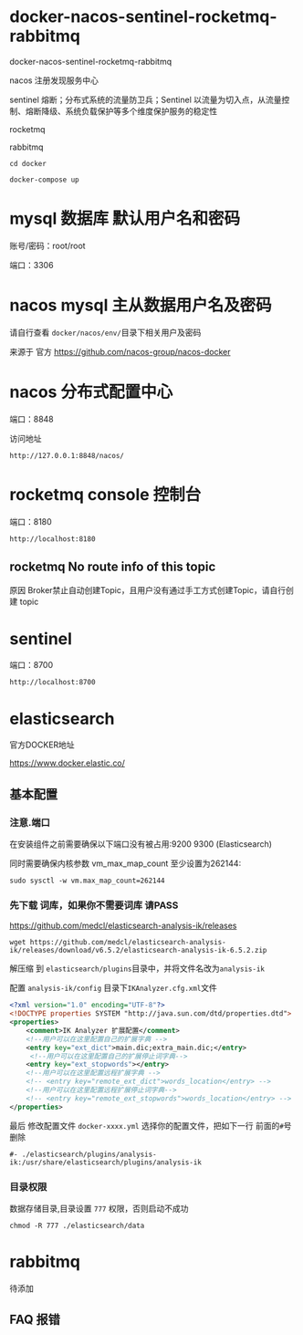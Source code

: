 # docker-nacos-sentinel-rocketmq-rabbitmq
docker-nacos-sentinel-rocketmq-rabbitmq

nacos 注册发现服务中心

sentinel 熔断；分布式系统的流量防卫兵；Sentinel 以流量为切入点，从流量控制、熔断降级、系统负载保护等多个维度保护服务的稳定性

rocketmq

rabbitmq

```shell
cd docker

docker-compose up

```

# mysql 数据库 默认用户名和密码

账号/密码：root/root

端口：3306

# nacos mysql 主从数据用户名及密码

请自行查看 `docker/nacos/env/`目录下相关用户及密码

来源于 官方 https://github.com/nacos-group/nacos-docker


# nacos 分布式配置中心

端口：8848

访问地址
```shell
http://127.0.0.1:8848/nacos/
```

# rocketmq console 控制台
端口：8180

```SHELL
http://localhost:8180
```

## rocketmq No route info of this topic
原因 Broker禁止自动创建Topic，且用户没有通过手工方式创建Topic，请自行创建 topic

# sentinel 
端口：8700

```SHELL
http://localhost:8700
```

# elasticsearch

官方DOCKER地址

https://www.docker.elastic.co/

## 基本配置
### 注意.端口

在安装组件之前需要确保以下端口没有被占用:9200 9300 (Elasticsearch)

同时需要确保内核参数 vm_max_map_count 至少设置为262144:
```SHELL
sudo sysctl -w vm.max_map_count=262144
```

### 先下载 词库，如果你不需要词库 请PASS
https://github.com/medcl/elasticsearch-analysis-ik/releases
```SHELL
wget https://github.com/medcl/elasticsearch-analysis-ik/releases/download/v6.5.2/elasticsearch-analysis-ik-6.5.2.zip
```
解压缩 到 `elasticsearch/plugins`目录中，并将文件名改为`analysis-ik`

配置 `analysis-ik/config` 目录下`IKAnalyzer.cfg.xml`文件
```XML
<?xml version="1.0" encoding="UTF-8"?>
<!DOCTYPE properties SYSTEM "http://java.sun.com/dtd/properties.dtd">
<properties>
	<comment>IK Analyzer 扩展配置</comment>
	<!--用户可以在这里配置自己的扩展字典 -->
	<entry key="ext_dict">main.dic;extra_main.dic;</entry>
	 <!--用户可以在这里配置自己的扩展停止词字典-->
	<entry key="ext_stopwords"></entry>
	<!--用户可以在这里配置远程扩展字典 -->
	<!-- <entry key="remote_ext_dict">words_location</entry> -->
	<!--用户可以在这里配置远程扩展停止词字典-->
	<!-- <entry key="remote_ext_stopwords">words_location</entry> -->
</properties>
```
最后 修改配置文件 `docker-xxxx.yml` 选择你的配置文件，把如下一行 前面的`#`号删除
```angular2html
#- ./elasticsearch/plugins/analysis-ik:/usr/share/elasticsearch/plugins/analysis-ik
```

### 目录权限

数据存储目录,目录设置 `777` 权限，否则启动不成功

```YML
chmod -R 777 ./elasticsearch/data
```

# rabbitmq
待添加

## FAQ 报错
